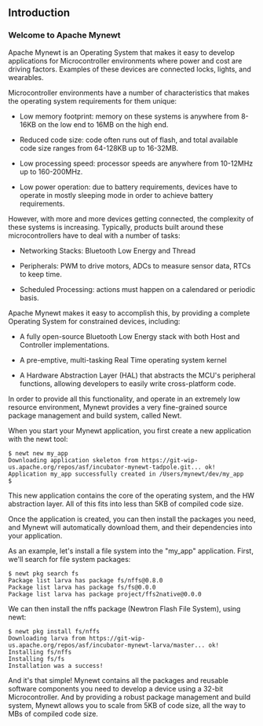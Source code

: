 ## Introduction

### Welcome to Apache Mynewt

Apache Mynewt is an Operating System that makes it easy to develop
applications for Microcontroller environments where power and cost 
are driving factors.  Examples of these devices are connected locks, 
lights, and wearables.

Microcontroller environments have a number of characteristics that 
makes the operating system requirements for them unique: 

* Low memory footprint: memory on these systems is anywhere from 
8-16KB on the low end to 16MB on the high end.

* Reduced code size: code often runs out of flash, and total 
available code size ranges from 64-128KB up to 16-32MB.

* Low processing speed: processor speeds are anywhere from 10-12MHz
up to 160-200MHz.  

* Low power operation: due to battery requirements, devices have to 
operate in mostly sleeping mode in order to achieve battery 
requirements.

However, with more and more devices getting connected, the complexity
of these systems is increasing.  Typically, products built around 
these microcontrollers have to deal with a number of tasks: 

* Networking Stacks: Bluetooth Low Energy and Thread

* Peripherals: PWM to drive motors, ADCs to measure sensor data, RTCs
to keep time.

* Scheduled Processing: actions must happen on a calendared or 
periodic basis.

Apache Mynewt makes it easy to accomplish this, by providing a complete
Operating System for constrained devices, including:

* A fully open-source Bluetooth Low Energy stack with both Host and 
Controller implementations. 

* A pre-emptive, multi-tasking Real Time operating system kernel

* A Hardware Abstraction Layer (HAL) that abstracts the MCU's 
peripheral functions, allowing developers to easily write cross-platform
code.


In order to provide all this functionality, and operate in an extremely 
low resource environment, Mynewt provides a very fine-grained source 
package management and build system, called Newt.

When you start your Mynewt application, you first create a new 
application with the newt tool: 

```no-highlight
$ newt new my_app
Downloading application skeleton from https://git-wip-us.apache.org/repos/asf/incubator-mynewt-tadpole.git... ok!
Application my_app successfully created in /Users/mynewt/dev/my_app
$ 
```

This new application contains the core of the operating system, 
and the HW abstraction layer.  All of this fits into less than 5KB 
of compiled code size.

Once the application is created, you can then install the packages
you need, and Mynewt will automatically download them, and their 
dependencies into your application.

As an example, let's install a file system into the "my\_app" application.
First, we'll search for file system packages: 

```no-highlight
$ newt pkg search fs
Package list larva has package fs/nffs@0.8.0
Package list larva has package fs/fs@0.0.0
Package list larva has package project/ffs2native@0.0.0
```

We can then install the nffs package (Newtron Flash File System), using
newt: 

```no-highlight
$ newt pkg install fs/nffs
Downloading larva from https://git-wip-us.apache.org/repos/asf/incubator-mynewt-larva/master... ok!
Installing fs/nffs
Installing fs/fs
Installation was a success!
```

And it's that simple!  Mynewt contains all the packages and reusable
software components you need to develop a device using a 32-bit 
Microcontroller.  And by providing a robust package management and 
build system, Mynewt allows you to scale from 5KB of code size, all 
the way to MBs of compiled code size.


